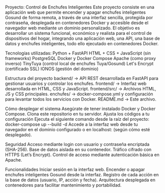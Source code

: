 Proyecto: Control de Enchufes Inteligentes
Este proyecto consiste en una aplicación web que permite encender y apagar enchufes inteligentes Gosund de forma remota, a través de una interfaz sencilla, protegida por contraseña, desplegada en contenedores Docker y accesible desde el navegador web mediante un dominio personalizado. El objetivo es desarrollar un sistema funcional, económico y realista para el control de dispositivos del hogar, integrando una aplicación web, una API, una base de datos y enchufes inteligentes, todo ello ejecutado en contenedores Docker.

Tecnologías utilizadas:
Python + FastAPI
HTML + CSS + JavaScript (sin frameworks)
PostgreSQL
Docker y Docker Compose
Apache (como proxy inverso)
TinyTuya (control local de enchufes Tuya/Gosund)
Let's Encrypt (certificado SSL)
IONOS (gestión del dominio)

Estructura del proyecto
backend/ → API REST desarrollada en FastAPI para gestionar usuarios y controlar los enchufes.
frontend/ → Interfaz web desarrollada en HTML, CSS y JavaScript.
frontend/src/ → Archivos HTML, JS y CSS principales.
enchufes/ → docker-compose.yml y configuración para levantar todos los servicios con Docker.
README.md → Este archivo.

Cómo desplegar el sistema
Asegúrate de tener instalado Docker y Docker Compose.
Clona este repositorio en tu servidor.
Ajusta los códigos a tu configuración
Ejecuta el siguiente comando desde la raíz del proyecto:
docker-compose up --build -d
Accede a la interfaz web desde tu navegador en el dominio configurado o en localhost: (según cómo esté desplegado).

Seguridad
Acceso mediante login con usuario y contraseña encriptada (SHA-256).
Base de datos aislada en su contenedor.
Tráfico cifrado con HTTPS (Let’s Encrypt).
Control de acceso mediante autenticación básica en Apache.

Funcionalidades
Iniciar sesión en la interfaz web.
Encender o apagar enchufes inteligentes Gosund desde la interfaz.
Registro de cada acción en la base de datos (usuario, IP, acción y fecha).
Arquitectura desplegada en contenedores para facilitar mantenimiento y portabilidad.
